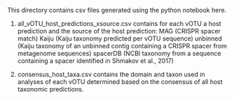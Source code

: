 This directory contains csv files generated using the python notebook here. 
1. all_vOTU_host_predictions_xsource.csv contains for each vOTU a host prediction and the source of the host prediction:
MAG (CRISPR spacer match)
Kaiju (Kaiju taxonomy predicted per vOTU sequence)
unbinned (Kaiju taxonomy of an unbinned contig containing a CRISPR spacer from metagenome sequences)
spacerDB (NCBI taxonomy from a sequence containing a spacer identified in Shmakov et al., 2017)

2. consensus_host_taxa.csv contains the domain and taxon used in analyses of each vOTU determined based on the consensus of all host taxonomic predictions. 
